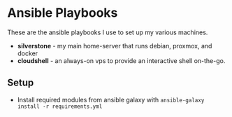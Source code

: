 # Ansible Playbooks

These are the ansible playbooks I use to set up my various machines.

- **silverstone** - my main home-server that runs debian, proxmox, and docker
- **cloudshell** - an always-on vps to provide an interactive shell on-the-go.

## Setup
- Install required modules from ansible galaxy with `ansible-galaxy install -r requirements.yml`
